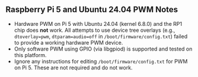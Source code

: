 ## Raspberry Pi 5 and Ubuntu 24.04 PWM Notes

- Hardware PWM on Pi 5 with Ubuntu 24.04 (kernel 6.8.0) and the RP1 chip does **not** work. All attempts to use device tree overlays (e.g., `dtoverlay=pwm`, `dtparam=audio=off` in `/boot/firmware/config.txt`) failed to provide a working hardware PWM device.
- Only software PWM using GPIO (via libgpiod) is supported and tested on this platform.
- Ignore any instructions for editing `/boot/firmware/config.txt` for PWM on Pi 5. These are not required and do not work.